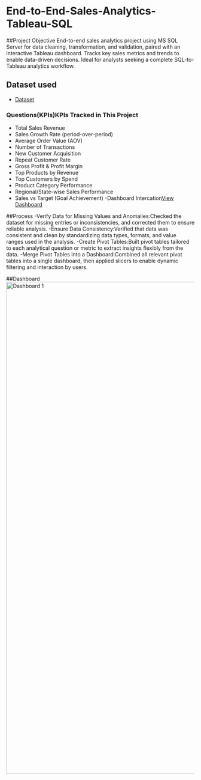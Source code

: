  # End-to-End-Sales-Analytics-Tableau-SQL
 ##Project Objective
  End-to-end sales analytics project using MS SQL Server for data cleaning, transformation, and       validation, paired with an interactive Tableau dashboard. Tracks key sales metrics and trends to    enable data-driven decisions. Ideal for analysts seeking a complete SQL-to-Tableau analytics        workflow.
  ## Dataset used
  - <a href = "https://github.com/RahulKhilchi/End-to-End-Sales-Analytics-Tableau-SQL/blob/main/Amazon%20Sale%20Report.zip"> Dataset </a>
 
  ### Questions(KPIs)KPIs Tracked in This Project
- Total Sales Revenue
- Sales Growth Rate (period-over-period)
- Average Order Value (AOV)
- Number of Transactions
- New Customer Acquisition
- Repeat Customer Rate
- Gross Profit & Profit Margin
- Top Products by Revenue
- Top Customers by Spend
- Product Category Performance
- Regional/State-wise Sales Performance
- Sales vs Target (Goal Achievement)
-Dashboard Intercation<a href = "https://github.com/RahulKhilchi/End-to-End-Sales-Analytics-Tableau-SQL/blob/main/amzon%20tableau.twb">View Dashboard</a>

##Process
-Verify Data for Missing Values and Anomalies:Checked the dataset for missing entries or inconsistencies, and corrected them to ensure reliable analysis.
-Ensure Data Consistency:Verified that data was consistent and clean by standardizing data types, formats, and value ranges used in the analysis.
-Create Pivot Tables:Built pivot tables tailored to each analytical question or metric to extract insights flexibly from the data.
-Merge Pivot Tables into a Dashboard:Combined all relevant pivot tables into a single dashboard, then applied slicers to enable dynamic filtering and interaction by users.

##Dashboard
<img width="2324" height="1311" alt="Dashboard 1" src="https://github.com/user-attachments/assets/04b37ea2-9a31-4dee-b784-f2715f22aea9" />





